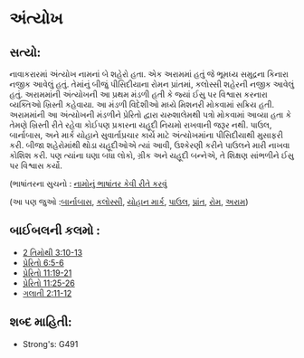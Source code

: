 # અંત્યોખ 

## સત્યો: 

નાવાકરારમાં અંત્યોખ નામનાં બે શહેરો હતા.
એક અરામમાં હતું જે ભૂમધ્ય સમુદ્રના કિનારા નજીક આવેલું હતું.
તેમાંનું બીજું પીસિદીયાના રોમન પ્રાંતમાં, કલોસ્સી શહેરની નજીક આવેલું હતું.
અરામમાંની અંત્યોખની આ પ્રથમ મંડળી હતી કે જ્યાં ઈસુ પર વિશ્વાસ કરનારા વ્યક્તિઓ ખ્રિસ્તી કહેવાયા.
આ મંડળી વિદેશીઓ મધ્યે મિશનરી મોકવામાં સક્રિય હતી.
અરામમાંની આ અંત્યોખની મંડળીને પ્રેરિતો દ્વારા યરુશાલેમથી પત્રો મોકવામાં આવ્યા હતા કે તેમણે ખ્રિસ્તી રીતે રહેવા કોઈપણ પ્રકારના યહૂદી નિયમો રાખવાની જરૂર નથી.
પાઉલ, બાર્નાબાસ, અને માર્ક યોહાને સુવાર્તાપ્રચાર કાર્ય માટે અંત્યોખમાંના પીસિદીયાથી મુસાફરી કરી.
બીજા શહેરોમાંથી થોડા યહૂદીઓએ ત્યાં આવી, ઉશ્કેરણી કરીને પાઉલને મારી નાખવા કોશિશ કરી.
પણ ત્યાંના ઘણા બધા લોકો, ગ્રીક અને યહૂદી બન્નેએ, તે શિક્ષણ સાંભળીને ઈસુ પર વિશ્વાસ કર્યો.

(ભાષાંતરના સુચનો : [નામોનું ભાષાંતર કેવી રીતે કરવું ](rc://gu/ta/man/translate/translate-names)

(આ પણ જુઓ :[બાર્નાબાસ](../names/barnabas.md), [કલોસ્સી](../names/colossae.md), [યોહાન માર્ક](../names/johnmark.md), [પાઉલ](../names/paul.md), [પ્રાંત](../other/province.md), [રોમ](../names/rome.md), [અરામ](../names/syria.md))

## બાઈબલની કલમો : 

* [2 તિમોથી 3:10-13](rc://gu/tn/help/2ti/03/10)
* [પ્રેરિતો 6:5-6](rc://gu/tn/help/act/06/05)
* [પ્રેરિતો 11:19-21](rc://gu/tn/help/act/11/19)
* [પ્રેરિતો 11:25-26](rc://gu/tn/help/act/11/25)
* [ગલાતી 2:11-12](rc://gu/tn/help/gal/02/11)

## શબ્દ માહિતી: 

* Strong's: G491
